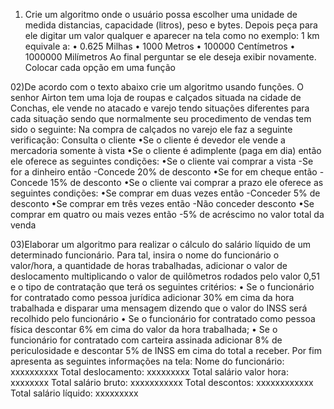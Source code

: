 01) Crie um algoritmo onde o usuário possa escolher uma unidade de medida distancias,
capacidade (litros), peso e bytes. Depois peça para ele digitar um valor qualquer e
aparecer na tela como no exemplo:
1 km equivale a:
	• 0.625 Milhas
	• 1000 Metros
	• 100000 Centímetros
	• 1000000 Milímetros
Ao final perguntar se ele deseja exibir novamente.
Colocar cada opção em uma função

02)De acordo com o texto abaixo crie um algoritmo usando funções.
O senhor Airton tem uma loja de roupas e calçados situada na cidade de Conchas,
ele vende no atacado e varejo tendo situações diferentes para cada situação sendo que
normalmente seu procedimento de vendas tem sido o seguinte:
Na compra de calçados no varejo ele faz a seguinte verificação:
Consulta o cliente
	•Se o cliente é devedor ele vende a mercadoria somente à vista
	•Se o cliente é adimplente (paga em dia) então ele oferece as seguintes condições:
	•Se o cliente vai comprar a vista
		-Se for a dinheiro então
		-Concede 20% de desconto
	•Se for em cheque então
		-Concede 15% de desconto
	•Se o cliente vai comprar a prazo ele oferece as seguintes condições:
	•Se comprar em duas vezes então
		-Conceder 5% de desconto
	•Se comprar em três vezes então
		-Não conceder desconto
	•Se comprar em quatro ou mais vezes então
		-5% de acréscimo no valor total da venda

03)Elaborar um algoritmo para realizar o cálculo do salário líquido de um determinado
funcionário. Para tal, insira o nome do funcionário o valor/hora, a quantidade de horas
trabalhadas, adicionar o valor de deslocamento multiplicando o valor de quilômetros
rodados pelo valor 0,51 e o tipo de contratação que terá os seguintes critérios:
	• Se o funcionário for contratado como pessoa jurídica adicionar 30% em
	cima da hora trabalhada e disparar uma mensagem dizendo que o valor
	do INSS será recolhido pelo funcionário
	• Se o funcionário for contratado como pessoa física descontar 6% em
	cima do valor da hora trabalhada;
	• Se o funcionário for contratado com carteira assinada adicionar 8% de
	periculosidade e descontar 5% de INSS em cima do total a receber.
Por fim apresenta as seguintes informações na tela:
Nome do funcionário: xxxxxxxxxx
Total deslocamento: xxxxxxxxx
Total salário valor hora: xxxxxxxx
Total salário bruto: xxxxxxxxxxx
Total descontos: xxxxxxxxxxxx
Total salário líquido: xxxxxxxxx